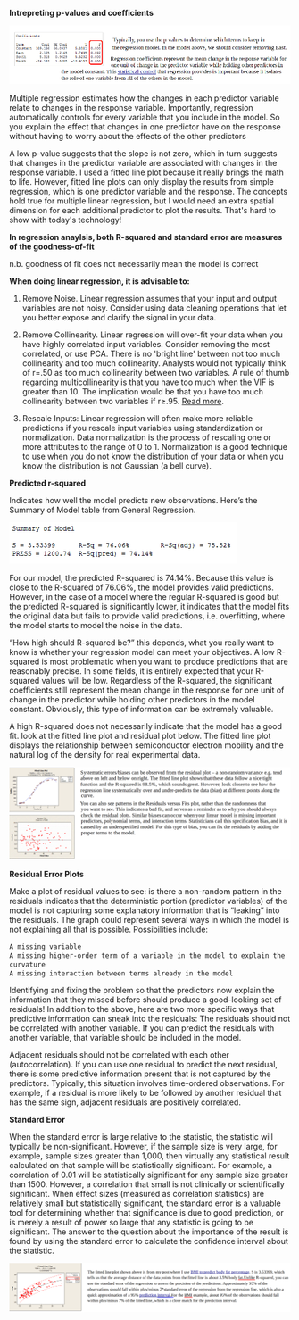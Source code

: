 **Intrepreting p-values and coefficients**

![](../images/stats1.png)

Multiple regression estimates how the changes in each predictor variable relate to changes in the response variable. Importantly, regression automatically controls for every variable that you include in the model. So you explain the effect that changes in one predictor have on the response without having to worry about the effects of the other predictors

A low p-value suggests that the slope is not zero, which in turn suggests that changes in the predictor variable are associated with changes in the response variable.
I used a fitted line plot because it really brings the math to life. However, fitted line plots can only display the results from simple regression, which is one predictor variable and the response. The concepts hold true for multiple linear regression, but I would need an extra spatial dimension for each additional predictor to plot the results. That's hard to show with today's technology!

**In regression anaylsis, both R-squared and standard error are measures of the goodness-of-fit**

n.b. goodness of fit does not necessarily mean the model is correct

**When doing linear regression, it is advisable to:**

1) Remove Noise. Linear regression assumes that your input and output variables are not noisy. Consider using data cleaning operations that let you better expose and clarify the signal in your data.

2) Remove Collinearity. Linear regression will over-fit your data when you have highly correlated input variables. Consider removing the most correlated, or use PCA.
There is no 'bright line' between not too much collinearity and too much collinearity. Analysts would not typically think of r=.50 as too much collinearity between two variables. A rule of thumb regarding multicollinearity is that you have too much when the VIF is greater than 10.
The implication would be that you have too much collinearity between two variables if r≥.95. [Read more](http://blog.minitab.com/blog/understanding-statistics/handling-multicollinearity-in-regression-analysis).

3) Rescale Inputs: Linear regression will often make more reliable predictions if you rescale input variables using standardization or normalization. Data normalization is the process of rescaling one or more attributes to the range of 0 to 1. Normalization is a good technique to use when you do not know the distribution of your data or when you know the distribution is not Gaussian (a bell curve).

**Predicted r-squared**

Indicates how well the model predicts new observations. Here’s the Summary of Model table from General Regression.

![](../images/stats3.png)

For our model, the predicted R-squared is 74.14%. Because this value is close to the R-squared of 76.06%, the model provides valid predictions. However, in the case of a model where the regular R-squared is good but the predicted R-squared is significantly lower, it indicates that the model fits the original data but fails to provide valid predictions, i.e. overfitting, where the model starts to model the noise in the data.

“How high should R-squared be?” this depends, what you really want to know is whether your regression model can meet your objectives. A low R-squared is most problematic when you want to produce predictions that are reasonably precise. In some fields, it is entirely expected that your R-squared values will be low. Regardless of the R-squared, the significant coefficients still represent the mean change in the response for one unit of change in the predictor while holding other predictors in the model constant. Obviously, this type of information can be extremely valuable.

A high R-squared does not necessarily indicate that the model has a good fit. look at the fitted line plot and residual plot below. The fitted line plot displays the relationship between semiconductor electron mobility and the natural log of the density for real experimental data.

![](../images/stats5.png)

**Residual Error Plots**

Make a plot of residual values to see: is there a non-random pattern in the residuals indicates that the deterministic portion (predictor variables) of the model is not capturing some explanatory information that is “leaking” into the residuals. The graph could represent several ways in which the model is not explaining all that is possible. Possibilities include:

    A missing variable
    A missing higher-order term of a variable in the model to explain the curvature
    A missing interaction between terms already in the model

Identifying and fixing the problem so that the predictors now explain the information that they missed before should produce a good-looking set of residuals!
In addition to the above, here are two more specific ways that predictive information can sneak into the residuals:
The residuals should not be correlated with another variable. If you can predict the residuals with another variable, that variable should be included in the model.

Adjacent residuals should not be correlated with each other (autocorrelation). If you can use one residual to predict the next residual, there is some predictive information present that is not captured by the predictors. Typically, this situation involves time-ordered observations. For example, if a residual is more likely to be followed by another residual that has the same sign, adjacent residuals are positively correlated.

**Standard Error**

When the standard error is large relative to the statistic, the statistic will typically be non-significant. However, if the sample size is very large, for example, sample sizes greater than 1,000, then virtually any statistical result calculated on that sample will be statistically significant. For example, a correlation of 0.01 will be statistically significant for any sample size greater than 1500. However, a correlation that small is not clinically or scientifically significant. When effect sizes (measured as correlation statistics) are relatively small but statistically significant, the standard error is a valuable tool for determining whether that significance is due to good prediction, or is merely a result of power so large that any statistic is going to be significant. The answer to the question about the importance of the result is found by using the standard error to calculate the confidence interval about the statistic.

![](../images/stats2.png)
